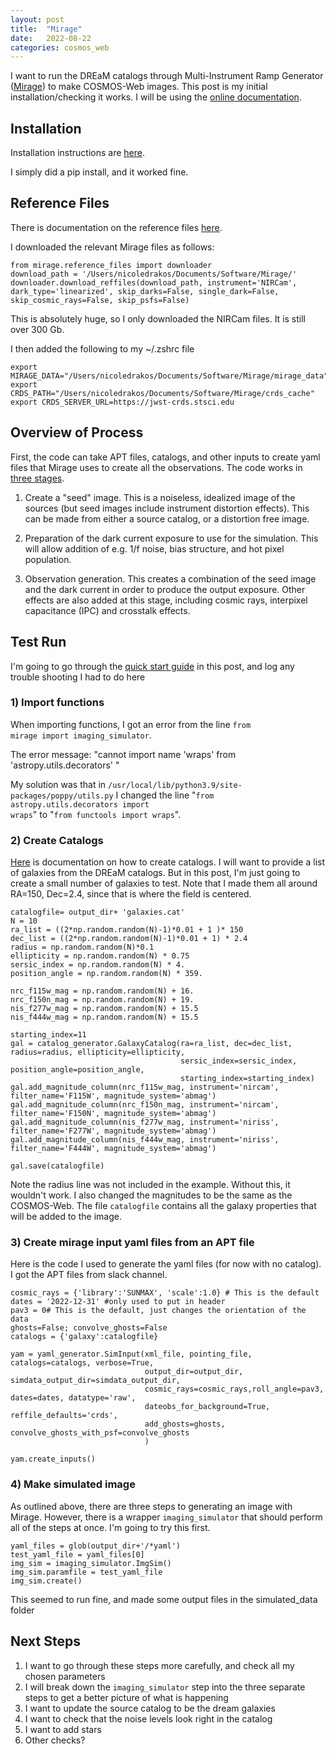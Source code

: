```yaml
---
layout: post
title:  "Mirage"
date:   2022-08-22
categories: cosmos_web
---
```


I want to run the DREaM catalogs through Multi-Instrument Ramp Generator (<a href="https://www.stsci.edu/jwst/science-planning/proposal-planning-toolbox/mirage">Mirage</a>) to make COSMOS-Web images. This post is my initial installation/checking it works. I will be using the <a href="https://mirage-data-simulator.readthedocs.io/en/latest/index.html">online documentation</a>.



## Installation

Installation instructions are <a href="https://mirage-data-simulator.readthedocs.io/en/latest/install.html">here</a>.

I simply did a pip install, and it worked fine.

## Reference Files

There is documentation on the reference files <a href="https://mirage-data-simulator.readthedocs.io/en/latest/reference_files.html?highlight=crds">here</a>.


I downloaded the relevant Mirage files as follows:

```
from mirage.reference_files import downloader
download_path = '/Users/nicoledrakos/Documents/Software/Mirage/'
downloader.download_reffiles(download_path, instrument='NIRCam', dark_type='linearized', skip_darks=False, single_dark=False, skip_cosmic_rays=False, skip_psfs=False)
```

This is absolutely huge, so I only downloaded the NIRCam files. It is still over 300 Gb.


I then added the following to my ~/.zshrc file
```
export MIRAGE_DATA="/Users/nicoledrakos/Documents/Software/Mirage/mirage_data"
export CRDS_PATH="/Users/nicoledrakos/Documents/Software/Mirage/crds_cache"
export CRDS_SERVER_URL=https://jwst-crds.stsci.edu
```


## Overview of Process

First, the code can take APT files, catalogs, and other inputs to create yaml files that Mirage uses to create all the observations. The code works in <a href="https://mirage-data-simulator.readthedocs.io/en/latest/three_steps.html">three stages</a>.

1. Create a "seed" image. This is a noiseless, idealized image of the sources (but seed images include instrument distortion effects). This can be made from either a source catalog, or a distortion free image.

2.  Preparation of the dark current exposure to use for the simulation. This will allow addition of e.g. 1/f noise, bias structure, and hot pixel population.

3. Observation generation. This creates a combination of the seed image and the dark current in order to produce the output exposure. Other effects are also added at this stage, including cosmic rays, interpixel capacitance (IPC) and crosstalk effects.


## Test Run

I'm going to go through the <a href="https://mirage-data-simulator.readthedocs.io/en/latest/quickstart.html?highlight=yaml_generator.SimInput">quick start guide</a> in this post, and log any trouble shooting I had to do here



### 1) Import functions

When importing functions, I got an error from the line <code>from mirage import imaging_simulator</code>.

The error message: "cannot import name 'wraps' from 'astropy.utils.decorators' "

My solution was that in <code>/usr/local/lib/python3.9/site-packages/poppy/utils.py</code> I changed the line "<code>from astropy.utils.decorators import wraps</code>" to "<code>from functools import wraps</code>".

### 2) Create Catalogs

<a href="https://mirage-data-simulator.readthedocs.io/en/latest/catalog_creation.html
">Here</a> is documentation on how to create catalogs. I will want to provide a list of galaxies from the DREaM catalogs. But in this post, I'm just going to create a small number of galaxies to test. Note that I made them all around RA=150, Dec=2.4, since that is where the field is centered.

```
catalogfile= output_dir+ 'galaxies.cat'
N = 10
ra_list = ((2*np.random.random(N)-1)*0.01 + 1 )* 150
dec_list = ((2*np.random.random(N)-1)*0.01 + 1) * 2.4
radius = np.random.random(N)*0.1
ellipticity = np.random.random(N) * 0.75
sersic_index = np.random.random(N) * 4.
position_angle = np.random.random(N) * 359.

nrc_f115w_mag = np.random.random(N) + 16.
nrc_f150n_mag = np.random.random(N) + 19.
nis_f277w_mag = np.random.random(N) + 15.5
nis_f444w_mag = np.random.random(N) + 15.5

starting_index=11
gal = catalog_generator.GalaxyCatalog(ra=ra_list, dec=dec_list, radius=radius, ellipticity=ellipticity,
                                      sersic_index=sersic_index, position_angle=position_angle,
                                      starting_index=starting_index)
gal.add_magnitude_column(nrc_f115w_mag, instrument='nircam', filter_name='F115W', magnitude_system='abmag')
gal.add_magnitude_column(nrc_f150n_mag, instrument='nircam', filter_name='F150N', magnitude_system='abmag')
gal.add_magnitude_column(nis_f277w_mag, instrument='niriss', filter_name='F277W', magnitude_system='abmag')
gal.add_magnitude_column(nis_f444w_mag, instrument='niriss', filter_name='F444W', magnitude_system='abmag')

gal.save(catalogfile)
```


Note the radius line was not included in the example. Without this, it wouldn't work. I also changed the magnitudes to be the same as the COSMOS-Web. The file <code>catalogfile</code> contains all the galaxy properties that will be added to the image.



### 3) Create mirage input yaml files from an APT file

Here is the code I used to generate the yaml files (for now with no catalog). I got the APT files from slack channel.

```
cosmic_rays = {'library':'SUNMAX', 'scale':1.0} # This is the default
dates = '2022-12-31' #only used to put in header
pav3 = 0# This is the default, just changes the orientation of the data
ghosts=False; convolve_ghosts=False
catalogs = {'galaxy':catalogfile}

yam = yaml_generator.SimInput(xml_file, pointing_file, catalogs=catalogs, verbose=True,
                              output_dir=output_dir, simdata_output_dir=simdata_output_dir,
                              cosmic_rays=cosmic_rays,roll_angle=pav3, dates=dates, datatype='raw',
                              dateobs_for_background=True, reffile_defaults='crds',
                              add_ghosts=ghosts, convolve_ghosts_with_psf=convolve_ghosts
                              )

yam.create_inputs()
```

### 4) Make simulated image

As outlined above, there are three steps to generating an image with Mirage. However, there is a wrapper <code>imaging_simulator</code> that should perform all of the steps at once. I'm going to try this first.

```
yaml_files = glob(output_dir+'/*yaml')
test_yaml_file = yaml_files[0]
img_sim = imaging_simulator.ImgSim()
img_sim.paramfile = test_yaml_file
img_sim.create()
```

This seemed to run fine, and made some output files in the simulated_data folder



## Next Steps

1. I want to go through these steps more carefully, and check all my chosen parameters
2. I will break down the  <code>imaging_simulator</code> step into the three separate steps to get a better picture of what is happening
3. I want to update the source catalog to be the dream galaxies
4. I want to check that the noise levels look right in the catalog
5. I want to add stars
6. Other checks?
